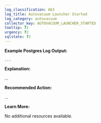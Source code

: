 ```yaml
---
log_classification: A63
log_title: Autovacuum Launcher Started
log_category: autovacuum
collector_key: AUTOVACUUM_LAUNCHER_STARTED
tooltip: ?1
urgency: ?2
sqlstate: ?2
---
```


**Example Postgres Log Output:**

```
...
```

**Explanation:**

...

**Recommended Action:**

...

**Learn More:**

No additional resources available.
